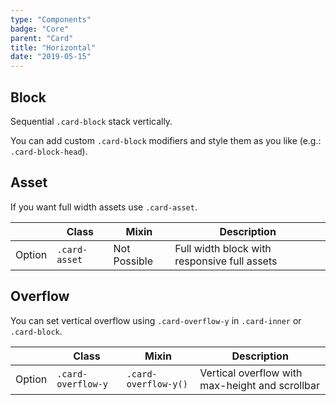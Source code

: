 ```yaml
---
type: "Components"
badge: "Core"
parent: "Card"
title: "Horizontal"
date: "2019-05-15"
---
```


## Block

Sequential `.card-block` stack vertically.

<demo>
  <demovanilla src="vanilla/components/card/horizontal-multiple">
  </demovanilla>
</demo>

You can add custom `.card-block` modifiers and style them as you like (e.g.: `.card-block-head`).

<demo>
  <demovanilla src="vanilla/components/card/horizontal-block">
  </demovanilla>
</demo>

## Asset

If you want full width assets use `.card-asset`.

<div class="table-scroll">

|                         | Class                                     | Mixin                         | Description                   |
| ----------------------- | ----------------------------------------- | ----------------------------- | ----------------------------- |
| Option                  | `.card-asset`                | Not Possible        | Full width block with responsive full assets            |

</div>

<demo>
  <demovanilla src="vanilla/components/card/horizontal-asset">
  </demovanilla>
</demo>

## Overflow

You can set vertical overflow using `.card-overflow-y` in `.card-inner` or `.card-block`.

<div class="table-scroll">

|                         | Class                                     | Mixin                         | Description                   |
| ----------------------- | ----------------------------------------- | ----------------------------- | ----------------------------- |
| Option                  | `.card-overflow-y`                | `.card-overflow-y()`        | Vertical overflow with max-height and scrollbar            |

</div>

<demo>
  <demovanilla src="vanilla/components/card/horizontal-overflow-y">
  </demovanilla>
</demo>
